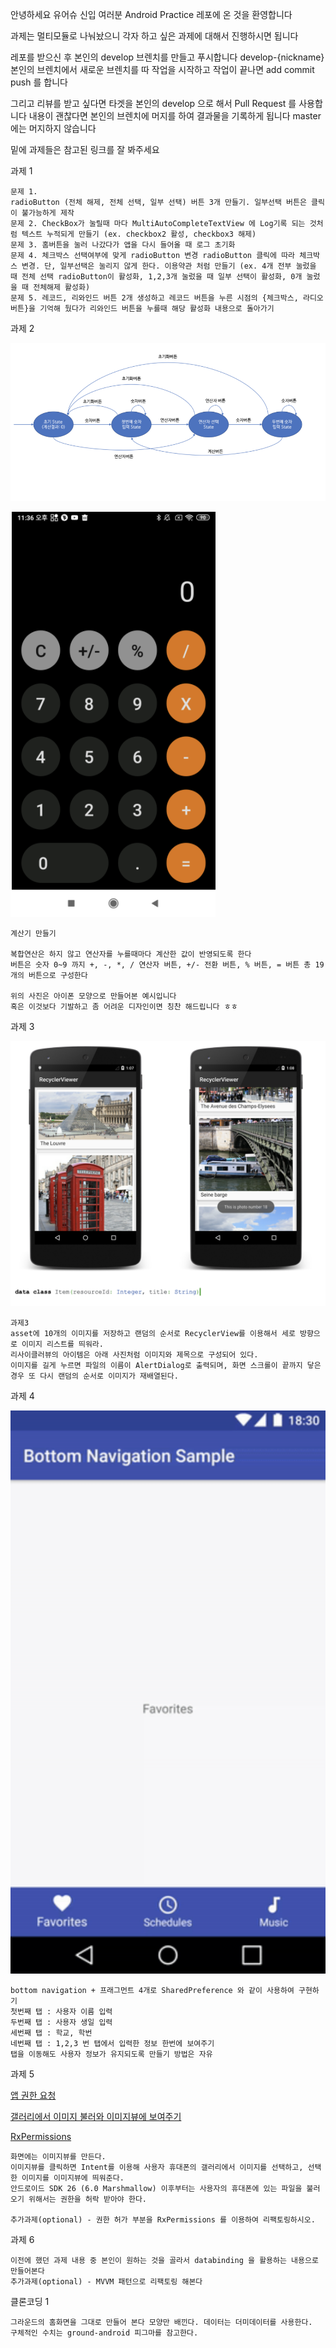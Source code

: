 안녕하세요 유어슈 신입 여러분 Android Practice 레포에 온 것을 환영합니다

과제는 멀티모듈로 나눠놨으니 각자 하고 싶은 과제에 대해서 진행하시면 됩니다

레포를 받으신 후 본인의 develop 브렌치를 만들고 푸시합니다 develop-{nickname}
본인의 브렌치에서 새로운 브렌치를 따 작업을 시작하고 작업이 끝나면 add commit push 를 합니다

그리고 리뷰를 받고 싶다면 타겟을 본인의 develop 으로 해서 Pull Request 를 사용합니다
내용이 괜찮다면 본인의 브렌치에 머지를 하여 결과물을 기록하게 됩니다
master 에는 머지하지 않습니다

밑에 과제들은 참고된 링크를 잘 봐주세요

과제 1

    문제 1.
    radioButton (전체 해제, 전체 선택, 일부 선택) 버튼 3개 만들기. 일부선택 버튼은 클릭이 불가능하게 제작
    문제 2. CheckBox가 눌릴때 마다 MultiAutoCompleteTextView 에 Log기록 되는 것처럼 텍스트 누적되게 만들기 (ex. checkbox2 활성, checkbox3 해제)
    문제 3. 홈버튼을 눌러 나갔다가 앱을 다시 들어올 때 로그 초기화
    문제 4. 체크박스 선택여부에 맞게 radioButton 변경 radioButton 클릭에 따라 체크박스 변경. 단, 일부선택은 눌리지 않게 한다. 이용약관 처럼 만들기 (ex. 4개 전부 눌렀을 때 전체 선택 radioButton이 활성화, 1,2,3개 눌렀을 때 일부 선택이 활성화, 0개 눌렀을 때 전체해제 활성화)
    문제 5. 레코드, 리와인드 버튼 2개 생성하고 레코드 버튼을 누른 시점의 {체크박스, 라디오 버튼}을 기억해 뒀다가 리와인드 버튼을 누를때 해당 활성화 내용으로 돌아가기
    
    
과제 2

![상태관리](photo1.png)

![예제](photo2.png)

    계산기 만들기
    
    복합연산은 하지 않고 연산자를 누를때마다 계산한 값이 반영되도록 한다
    버튼은 숫자 0~9 까지 +, -, *, / 연산자 버튼, +/- 전환 버튼, % 버튼, = 버튼 총 19개의 버튼으로 구성한다
    
    위의 사진은 아이폰 모양으로 만들어본 예시입니다
    혹은 이것보다 기발하고 좀 어려운 디자인이면 칭찬 해드립니다 ㅎㅎ 
    
과제 3

![설명](photo3.png)


    과제3
    asset에 10개의 이미지를 저장하고 랜덤의 순서로 RecyclerView를 이용해서 세로 방향으로 이미지 리스트를 띄워라.
    리사이클러뷰의 아이템은 아래 사진처럼 이미지와 제목으로 구성되어 있다.
    이미지를 길게 누르면 파일의 이름이 AlertDialog로 출력되며, 화면 스크롤이 끝까지 닿은 경우 또 다시 랜덤의 순서로 이미지가 재배열된다.
    
과제 4

![바텀 기본](photo4.png)


    bottom navigation + 프래그먼트 4개로 SharedPreference 와 같이 사용하여 구현하기
    첫번째 탭 : 사용자 이름 입력
    두번째 탭 : 사용자 생일 입력
    세번째 탭 : 학교, 학번
    네번째 탭 : 1,2,3 번 탭에서 입력한 정보 한번에 보여주기
    탭을 이동해도 사용자 정보가 유지되도록 만들기 방법은 자유

과제 5

[앱 권한 요청](https://developer.android.com/training/permissions/requesting?hl=ko)

[갤러리에서 이미지 불러와 이미지뷰에 보여주기](https://webnautes.tistory.com/1302)

[RxPermissions](https://github.com/tbruyelle/RxPermissions)

    화면에는 이미지뷰를 만든다.
    이미지뷰를 클릭하면 Intent를 이용해 사용자 휴대폰의 갤러리에서 이미지를 선택하고, 선택한 이미지를 이미지뷰에 띄워준다.
    안드로이드 SDK 26 (6.0 Marshmallow) 이후부터는 사용자의 휴대폰에 있는 파일을 불러오기 위해서는 권한을 허락 받아야 한다.
    
    추가과제(optional) - 권한 허가 부분을 RxPermissions 를 이용하여 리팩토링하시오. 
    
과제 6

    이전에 했던 과제 내용 중 본인이 원하는 것을 골라서 databinding 을 활용하는 내용으로 만들어본다
    추가과제(optional) - MVVM 패턴으로 리팩토링 해본다
    
클론코딩 1

    그라운드의 홈화면을 그대로 만들어 본다 모양만 배낀다. 데이터는 더미데이터를 사용한다.
    구체적인 수치는 ground-android 피그마를 참고한다.
